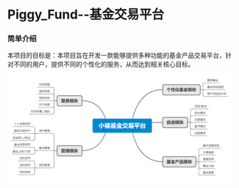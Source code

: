 # Piggy_Fund--基金交易平台
### 简单介绍
本项目的目标是：本项目旨在开发一款能够提供多种功能的基金产品交易平台，针对不同的用户，提供不同的个性化的服务，从而达到相关核心目标。
![image](https://github.com/Piggy-Fund/Piggy_Fund/blob/main/img/pic.png)
